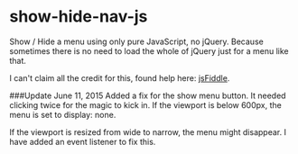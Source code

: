# show-hide-nav-js
Show / Hide a menu using only pure JavaScript, no jQuery. Because sometimes there is no need to load the whole of jQuery just for a menu like that.

I can't claim all the credit for this, found help here: [jsFiddle](http://jsfiddle.net/fyUJc/31/).

###Update June 11, 2015
Added a fix for the show menu button. It needed clicking twice for the magic to kick in. 
If the viewport is below 600px, the menu is set to display: none.

If the viewport is resized from wide to narrow, the menu might disappear.
I have added an event listener to fix this.